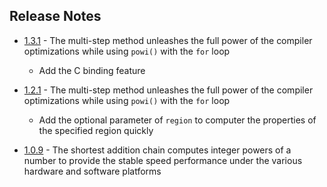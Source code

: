 ## Release Notes

* [1.3.1](https://crates.io/crates/if97/1.3.1) -  The multi-step method unleashes the full power of the compiler optimizations while using `powi()` with the `for` loop
   * Add the C binding feature

* [1.2.1](https://crates.io/crates/if97/1.2.1) -  The multi-step method unleashes the full power of the compiler optimizations while using `powi()` with the `for` loop
   * Add the optional parameter of `region` to computer the properties of the specified region quickly

* [1.0.9](https://crates.io/crates/if97/1.0.9)  - The shortest addition chain computes integer powers of a number to provide the stable speed performance under the various hardware and software platforms  